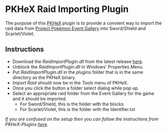 # PKHeX Raid Importing Plugin

The purpose of this [PKHeX](https://github.com/kwsch/PKHeX) plugin is to provide a convient way to import the raid data from [Project Pokémon Event Gallery](https://github.com/projectpokemon/EventsGallery) into Sword/Shield and Scarlet/Violet.

## Instructions
- Download the *RaidImportPlugin.dll* from the latest release [here](https://github.com/foohyfooh/RaidImportPlugin/releases/latest).
- Unblock the *RaidImportPlugin.dll* in Windows' Properties Menu.
- Put *RaidImportPlugin.dll* in the *plugins* folder that is in the same directory as the PKHeX binary.
- *Import Raid* should now be in the *Tools* menu of PKHeX.
- Once you click the button a folder select dialog while pop up.
- Select an appropriate raid folder from the Event Gallery for the game and it should be imported.
  - For Sword/Shield, this is the folder with the blocks
  - For Scarlet/Violet, this is the folder with the Identifier.txt

*If you are confused on the setup then you can follow the instructions from PKHeX-Plugins [here](https://github.com/architdate/PKHeX-Plugins/wiki/Installing-PKHeX-Plugins).*
